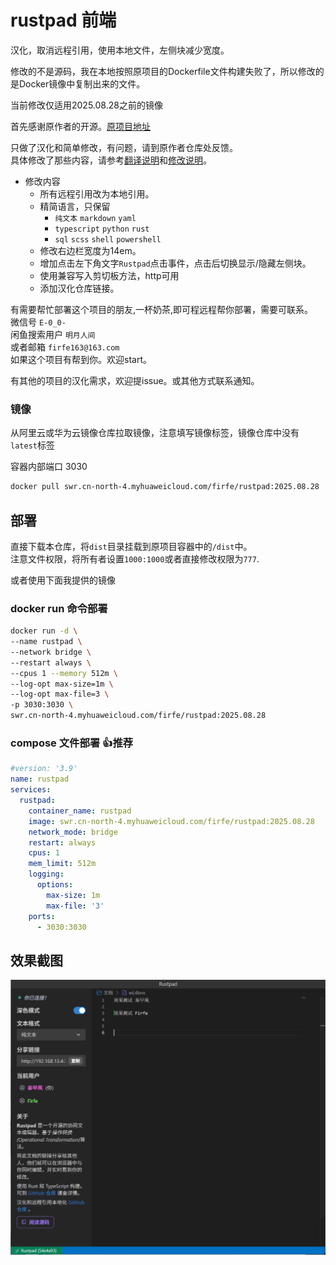 # rustpad 前端

汉化，取消远程引用，使用本地文件，左侧块减少宽度。

修改的不是源码，我在本地按照原项目的Dockerfile文件构建失败了，所以修改的是Docker镜像中复制出来的文件。

当前修改仅适用2025.08.28之前的镜像

首先感谢原作者的开源。[原项目地址](https://github.com/ekzhang/rustpad)

只做了汉化和简单修改，有问题，请到原作者仓库处反馈。  
具体修改了那些内容，请参考[翻译说明](./翻译说明.md)和[修改说明](./修改说明.md)。
- 修改内容
  - 所有远程引用改为本地引用。
  - 精简语言，只保留 
    - `纯文本` `markdown` `yaml`
    - `typescript` `python` `rust`
    - `sql` `scss` `shell` `powershell`
  - 修改右边栏宽度为14em。
  - 增加点击左下角文字`Rustpad`点击事件，点击后切换显示/隐藏左侧块。
  - 使用兼容写入剪切板方法，http可用
  - 添加汉化仓库链接。

有需要帮忙部署这个项目的朋友,一杯奶茶,即可程远程帮你部署，需要可联系。  
微信号 `E-0_0-`  
闲鱼搜索用户 `明月人间`  
或者邮箱 `firfe163@163.com`  
如果这个项目有帮到你。欢迎start。

有其他的项目的汉化需求，欢迎提issue。或其他方式联系通知。

### 镜像

从阿里云或华为云镜像仓库拉取镜像，注意填写镜像标签，镜像仓库中没有`latest`标签

容器内部端口 3030

```bash
docker pull swr.cn-north-4.myhuaweicloud.com/firfe/rustpad:2025.08.28
```
## 部署

直接下载本仓库，将`dist`目录挂载到原项目容器中的`/dist`中。  
注意文件权限，将所有者设置`1000:1000`或者直接修改权限为`777`.

或者使用下面我提供的镜像

### docker run 命令部署

```bash
docker run -d \
--name rustpad \
--network bridge \
--restart always \
--cpus 1 --memory 512m \
--log-opt max-size=1m \
--log-opt max-file=3 \
-p 3030:3030 \
swr.cn-north-4.myhuaweicloud.com/firfe/rustpad:2025.08.28
```
### compose 文件部署 👍推荐

```yaml
#version: '3.9'
name: rustpad
services:
  rustpad:
    container_name: rustpad
    image: swr.cn-north-4.myhuaweicloud.com/firfe/rustpad:2025.08.28
    network_mode: bridge
    restart: always
    cpus: 1
    mem_limit: 512m
    logging:
      options:
        max-size: 1m
        max-file: '3'
    ports:
      - 3030:3030
```

## 效果截图

![效果图](图片/效果图.png)


